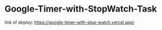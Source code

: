 # Google-Timer-with-StopWatch-Task
link of deploy: https://google-timer-with-stop-watch.vercel.app/
